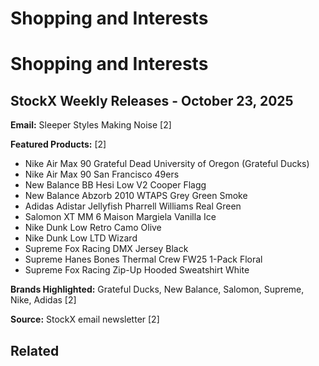 # Shopping and Interests

# Shopping and Interests

## StockX Weekly Releases - October 23, 2025

**Email:** Sleeper Styles Making Noise [2]

**Featured Products:** [2]
- Nike Air Max 90 Grateful Dead University of Oregon (Grateful Ducks)
- Nike Air Max 90 San Francisco 49ers
- New Balance BB Hesi Low V2 Cooper Flagg
- New Balance Abzorb 2010 WTAPS Grey Green Smoke
- Adidas Adistar Jellyfish Pharrell Williams Real Green
- Salomon XT MM 6 Maison Margiela Vanilla Ice
- Nike Dunk Low Retro Camo Olive
- Nike Dunk Low LTD Wizard
- Supreme Fox Racing DMX Jersey Black
- Supreme Hanes Bones Thermal Crew FW25 1-Pack Floral
- Supreme Fox Racing Zip-Up Hooded Sweatshirt White

**Brands Highlighted:** Grateful Ducks, New Balance, Salomon, Supreme, Nike, Adidas [2]

**Source:** StockX email newsletter [2]

## Related

